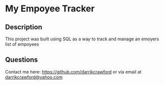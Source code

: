 # My Empoyee Tracker

## Description
This project was built using SQL as a way to track and manage an emoyers list of empoyees

## Questions
Contact me here:
https://github.com/darrikcrawford or via email at darrikcrawford@yahoo.com
